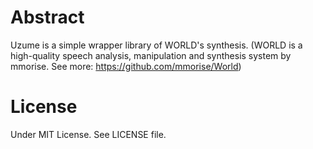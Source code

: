 # Abstract

Uzume is a simple wrapper library of WORLD's synthesis.
(WORLD is a high-quality speech analysis, manipulation and synthesis system by mmorise.
 See more: https://github.com/mmorise/World)

# License

Under MIT License. See LICENSE file.
